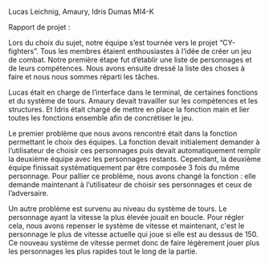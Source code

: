 Lucas Leichnig, Amaury, Idris Dumas
MI4-K

Rapport de projet : 

Lors du choix du sujet, notre équipe s’est tournée vers le projet “CY-fighters”. Tous les membres étaient enthousiastes à l’idée de créer un jeu de combat. Notre première étape fut d’établir une liste de personnages et de leurs compétences. Nous avons ensuite dressé la liste des choses à faire et nous nous sommes réparti les tâches.

Lucas était en charge de l’interface dans le terminal, de certaines fonctions et du système de tours. Amaury devait travailler sur les compétences et les structures. Et Idris était chargé de mettre en place la fonction main et lier toutes les fonctions ensemble afin de concrétiser le jeu. 

Le premier problème que nous avons rencontré était dans la fonction permettant le choix des équipes. La fonction devait initialement demander à l’utilisateur de choisir ces personnages puis devait automatiquement remplir la deuxième équipe avec les personnages restants. Cependant, la deuxième équipe finissait systématiquement par être composée 3 fois du même personnage. Pour pallier ce problème, nous avons changé la fonction : elle demande maintenant à l’utilisateur de choisir ses personnages et ceux de l’adversaire.

Un autre problème est survenu au niveau du système de tours. Le personnage ayant la vitesse la plus élevée jouait en boucle. Pour régler cela, nous avons repenser le système de vitesse et maintenant, c'est le personnage le plus de vitesse actuelle qui joue si elle est au dessus de 150. Ce nouveau système de vitesse permet donc de faire légèrement jouer plus les personnages les plus rapides tout le long de la partie. 
